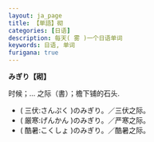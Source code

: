 ```yaml
---
layout: ja_page
title: 【単語】砌
categories: [日语]
description: 每天( 雾 )一个日语单词
keywords: 日语, 单词
furigana: true
---
```


**みぎり【砌】**

时候；... 之际（書）；檐下铺的石头.

*   ( 三伏:さんぷく )のみぎり。／三伏之际。
*   ( 厳寒:げんかん )のみぎり。／严寒之际。
*   ( 酷暑:こくしょ )のみぎり。／酷暑之际。

